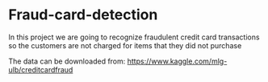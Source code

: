 # Fraud-card-detection
In this project we are going to recognize fraudulent credit card transactions so the customers are not charged for items that they did not purchase  

The data can be downloaded from: https://www.kaggle.com/mlg-ulb/creditcardfraud
